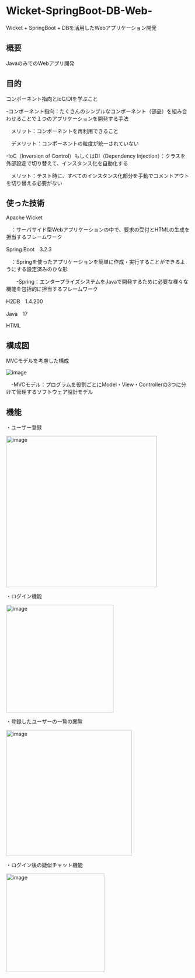 ﻿# Wicket-SpringBoot-DB-Web-
Wicket + SpringBoot + DBを活用したWebアプリケーション開発

## 概要

JavaのみでのWebアプリ開発

## 目的

コンポーネント指向とIoC/DIを学ぶこと

-コンポーネント指向：たくさんのシンプルなコンポーネント（部品）を組み合わせることで１つのアプリケーションを開発する手法
 
 　メリット：コンポーネントを再利用できること
 
 　デメリット：コンポーネントの粒度が統一されていない
   
-IoC（Inversion of Control）もしくはDI（Dependency Injection）：クラスを外部設定で切り替えて、インスタンス化を自動化する

　メリット：テスト時に、すべてのインスタンス化部分を手動でコメントアウトを切り替える必要がない
 　　

## 使った技術

Apache Wicket

　：サーバサイド型Webアプリケーションの中で、要求の受付とHTMLの生成を担当するフレームワーク
 
Spring Boot　3.2.3

　：Springを使ったアプリケーションを簡単に作成・実行することができるようにする設定済みのひな形
 
 　　-Spring：エンタープライズシステムをJavaで開発するために必要な様々な機能を包括的に担当するフレームワーク
   
H2DB　1.4.200

Java　17

HTML


## 構成図

MVCモデルを考慮した構成

![image](https://github.com/user-attachments/assets/8c83e14e-2534-40e6-9ede-ac5261e148ab)




　-MVCモデル：プログラムを役割ごとにModel・View・Controllerの3つに分けて管理するソフトウェア設計モデル

## 機能

・ユーザー登録

<img width="413" alt="image" src="https://github.com/sss-blisp/Wicket-SpringBoot-DB-Web-/assets/139861013/a82da08f-a751-4092-a3e9-2d70602ba56d">


・ログイン機能

<img width="294" alt="image" src="https://github.com/sss-blisp/Wicket-SpringBoot-DB-Web-/assets/139861013/56bac4ce-3fcf-463f-8bd1-48df9f06bf53">


・登録したユーザーの一覧の閲覧

<img width="344" alt="image" src="https://github.com/sss-blisp/Wicket-SpringBoot-DB-Web-/assets/139861013/55ccb1ae-647c-4734-8f14-8cefb0f5ea06">

・ログイン後の疑似チャット機能

<img width="269" alt="image" src="https://github.com/sss-blisp/Wicket-SpringBoot-DB-Web-/assets/139861013/404a2d8b-e5b9-495a-90ad-66eaa5c0f732">

